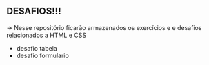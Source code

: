 ## DESAFIOS!!!

-> Nesse repositório ficarão armazenados os exercícios e e desafios relacionados a HTML e CSS 
<BR>
* desafio tabela
* desafio formulario
